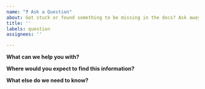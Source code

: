 ```yaml
---
name: "❓ Ask a Question"
about: Got stuck or found something to be missing in the docs? Ask away!
title: ''
labels: question
assignees: ''

---
```


**What can we help you with?**

<!-- Try to explain your question with as much detail as you can provide. -->

**Where would you expect to find this information?**

<!-- Feel free to point us where—with links or by proposing new sections or pages in the documentation. -->

**What else do we need to know?**

<!-- Include your platform, version, and any other information that seems relevant. -->
